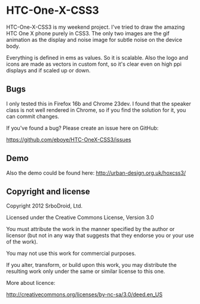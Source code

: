 HTC-One-X-CSS3
==============

HTC-One-X-CSS3 is my weekend project. I've tried to draw the amazing HTC One X phone purely in CSS3. The only two images are the gif animation as the display and noise image for subtle noise on the device body.

Everything is defined in ems as values. So it is scalable. Also the logo and icons are made as vectors in custom font, so it's clear even on high ppi displays and if scaled up or down.

Bugs
-----------

I only tested this in Firefox 16b and Chrome 23dev. I found that the speaker class is not well rendered in Chrome, so if you find the solution for it, you can commit changes.

If you've found a bug? Please create an issue here on GitHub:

https://github.com/eboye/HTC-OneX-CSS3/issues

Demo
-----------
Also the demo could be found here:
http://urban-design.org.uk/hoxcss3/

Copyright and license
-----------

Copyright 2012 SrboDroid, Ltd.

Licensed under the Creative Commons License, Version 3.0

You must attribute the work in the manner specified by the author or licensor (but not in any way that suggests that they endorse you or your use of the work). 

You may not use this work for commercial purposes. 

 If you alter, transform, or build upon this work, you may distribute the resulting work only under the same or similar license to this one.
 
 More about licence:

http://creativecommons.org/licenses/by-nc-sa/3.0/deed.en_US
